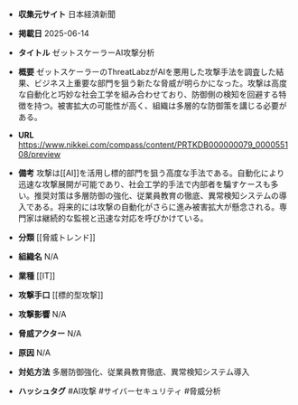 - **収集元サイト**
日本経済新聞

- **掲載日**
2025-06-14

- **タイトル**
ゼットスケーラーAI攻撃分析

- **概要**
ゼットスケーラーのThreatLabzがAIを悪用した攻撃手法を調査した結果、ビジネス上重要な部門を狙う新たな脅威が明らかになった。攻撃は高度な自動化と巧妙な社会工学を組み合わせており、防御側の検知を回避する特徴を持つ。被害拡大の可能性が高く、組織は多層的な防御策を講じる必要がある。

- **URL**
https://www.nikkei.com/compass/content/PRTKDB000000079_000055108/preview

- **備考**
攻撃は[[AI]]を活用し標的部門を狙う高度な手法である。自動化により迅速な攻撃展開が可能であり、社会工学的手法で内部者を騙すケースも多い。推奨対策は多層防御の強化、従業員教育の徹底、異常検知システムの導入である。将来的には攻撃の自動化がさらに進み被害拡大が懸念される。専門家は継続的な監視と迅速な対応を呼びかけている。

- **分類**
[[脅威トレンド]]

- **組織名**
N/A

- **業種**
[[IT]]

- **攻撃手口**
[[標的型攻撃]]

- **攻撃影響**
N/A

- **脅威アクター**
N/A

- **原因**
N/A

- **対処方法**
多層防御強化、従業員教育徹底、異常検知システム導入

- **ハッシュタグ**
#AI攻撃 #サイバーセキュリティ #脅威分析
